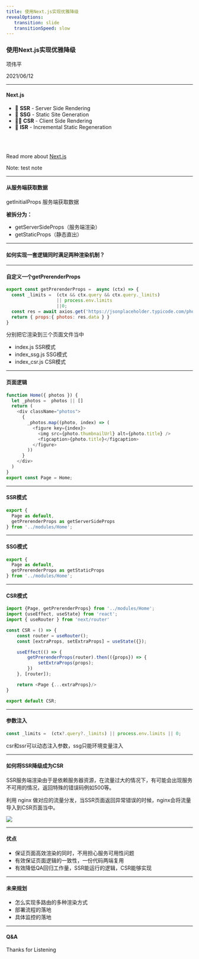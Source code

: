 ```yaml
---
title: 使用Next.js实现优雅降级
revealOptions: 
   transition: slide
   transitionSpeed: slow
---
```


### 使用Next.js实现优雅降级

项伟平

2021/06/12

---

#### Next.js

- 📝 **SSR** - Server Side Rendering
- 🎨 **SSG** - Static Site Generation
- 🧑‍💻 **CSR** - Client Side Rendering
- 🤹 **ISR** - Incremental Static Regeneration

<br>
<br>

Read more about [Next.js](https://nextjs.org/)

Note: test note


---

<section style="text-align: left">

#### 从服务端获取数据

getInitialProps 服务端获取数据



**被拆分为：**



- getServerSideProps（服务端渲染）
- getStaticProps（静态直出）

</section>

---

#### 如何实现一套逻辑同时满足两种渲染机制？

---

<section style="text-align: left">

#### 自定义一个getPrerenderProps

```javascript
export const getPrerenderProps =  async (ctx) => {
  const _limits =  (ctx && ctx.query && ctx.query._limits) 
                   || process.env.limits 
                   ||0;
  const res = await axios.get('https://jsonplaceholder.typicode.com/photos?_limit=' + _limits)
  return { props:{ photos: res.data } }
}
```

分别把它渲染到三个页面文件当中

- index.js SSR模式
- index_ssg.js SSG模式
- index_csr.js CSR模式

</section>

---

#### 页面逻辑

```javascript
function Home({ photos }) {
  let _photos =  photos || []
  return (
    <div className="photos">
      {
        _photos.map((photo, index) => (
          <figure key={index}>
            <img src={photo.thumbnailUrl} alt={photo.title} />
            <figcaption>{photo.title}</figcaption>
          </figure>
        ))
      }
    </div>
  )
}
export const Page = Home;
```

---

#### SSR模式

```javascript
export { 
  Page as default, 
  getPrerenderProps as getServerSideProps
} from '../modules/Home';
```

---

#### SSG模式

```javascript
export { 
  Page as default, 
  getPrerenderProps as getStaticProps 
} from '../modules/Home';
```
---

#### CSR模式

```javascript
import {Page, getPrerenderProps} from '../modules/Home';
import {useEffect, useState} from 'react';
import { useRouter } from 'next/router'

const CSR = () => {
    const router = useRouter();
    const [extraProps, setExtraProps] = useState({});

    useEffect(() => {
        getPrerenderProps(router).then(({props}) => {
            setExtraProps(props);
        }) 
    }, [router]);

    return <Page {...extraProps}/>
}

export default CSR;
```

---

#### 参数注入

```javascript
const _limits =  (ctx?.query?._limits) || process.env.limits || 0;
```

csr和ssr可以动态注入参数，ssg只能环境变量注入

---
<section style="text-align:left">

#### 如何将SSR降级成为CSR

SSR服务端渲染由于是依赖服务器资源，在流量过大的情况下，有可能会出现服务不可用的情况，返回特殊的错误码例如500等。

利用 nginx 做对应的流量分发，当SSR页面返回异常错误的时候，nginx会将流量导入到CSR页面当中。

<img class="r-stretch" src='https://keynote.vercel.app/public/img/ssr-fallback.png'>

</section>

---

#### 优点

- 保证页面高效渲染的同时，不用担心服务可用性问题
- 有效保证页面逻辑的一致性，一份代码两端复用
- 有效降低QA回归工作量，SSR能运行的逻辑，CSR能够实现


---

#### 未来规划

- 怎么实现多路由的多种渲染方式
- 部署流程的落地
- 具体监控的落地

---

#### Q&A

Thanks for Listening

